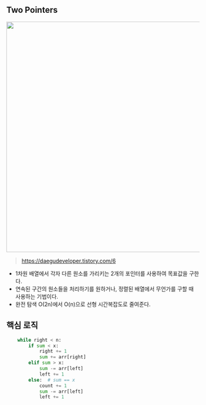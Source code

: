 ## Two Pointers
<img src="https://github.com/user-attachments/assets/871f8599-3dc1-414c-8b97-0cbbf6ce8745" width="600"/><br>
>https://daegudeveloper.tistory.com/6
- 1차원 배열에서 각자 다른 원소를 가리키는 2개의 포인터를 사용하여 목표값을 구한다.
- 연속된 구간의 원소들을 처리하기를 원하거나, 정렬된 배열에서 무언가를 구할 때 사용하는 기법이다.
- 완전 탐색 O(2n)에서 O(n)으로 선형 시간복잡도로 줄여준다.

## 핵심 로직
```python
    while right < n:
        if sum < x:
            right += 1
            sum += arr[right]
        elif sum > x:
            sum -= arr[left]
            left += 1
        else:  # sum == x
            count += 1
            sum -= arr[left]
            left += 1
```

